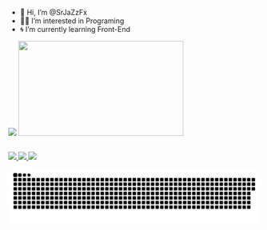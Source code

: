 - 💎 Hi, I’m @SrJaZzFx
- 🏴‍☠️ I’m interested in Programing
- 🌀 I’m currently learning Front-End

<div> 
  <img height="190em" src="https://github-readme-stats.vercel.app/api?username=SrJaZzFx&show_icons=true&theme=chartreuse-dark&count_private=true"/>
  <img height="190em" width="330" src="https://github-readme-stats.vercel.app/api/top-langs/?username=SrJaZzFx&show_icons=true&theme=chartreuse-dark&count_private=true"/>
  <a href="https://github.com/SrJaZzFx">
</div>
  
  ##
  
  <div>
  <a href="https://www.youtube.com/channel/UC_Py7BvmCwkSXCZ6jUgjNIA" target="_blank"> <img src="https://img.shields.io/badge/YouTube-FF0000?style=for-the-badge&logo=youtube&logoColor=white"/> </a>
  <a href="https://discord.gg/AFWBxXPyRc" target="_blank"> <img src="https://img.shields.io/badge/Discord-7289DA?style=for-the-badge&logo=discord&logoColor=white"/> </a>
  <a href="https://www.tiktok.com/@srjazzfx?lang=pt-BR&is_copy_url=1&is_from_webapp=v1" target="_blank"> <img src="https://img.shields.io/badge/TikTok-000000?style=for-the-badge&logo=tiktok&logoColor=white"/> </a>
  </div>

  
  
  
  
  
  
  
  
  ![Snake animation](https://github.com/SrJaZzFx/SrJaZzFx/blob/output/github-contribution-grid-snake.svg)
